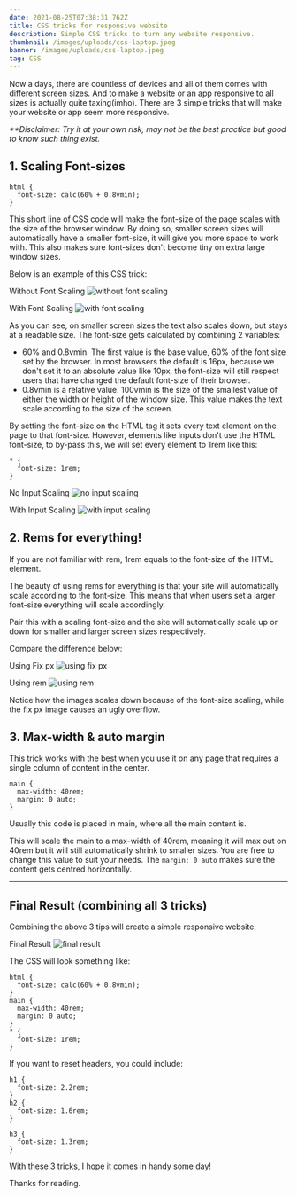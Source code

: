 ```yaml
---
date: 2021-08-25T07:38:31.762Z
title: CSS tricks for responsive website
description: Simple CSS tricks to turn any website responsive.
thumbnail: /images/uploads/css-laptop.jpeg
banner: /images/uploads/css-laptop.jpeg
tag: CSS
---
```


Now a days, there are countless of devices and all of them comes with different screen sizes. And to make a website or an app responsive to all sizes is actually quite taxing(imho). There are 3 simple tricks that will make your website or app seem more responsive.

_\*\*Disclaimer: Try it at your own risk, may not be the best practice but good to know such thing exist._

## 1. Scaling Font-sizes

```
html {
  font-size: calc(60% + 0.8vmin);
}
```

This short line of CSS code will make the font-size of the page scales with the size of the browser window. By doing so, smaller screen sizes will automatically have a smaller font-size, it will give you more space to work with. This also makes sure font-sizes don't become tiny on extra large window sizes.

Below is an example of this CSS trick:

Without Font Scaling
![without font scaling](/images/uploads/withoutfontscaling.gif "Without Font Scaling")

With Font Scaling
![with font scaling](/images/uploads/withfontscaling.gif "With Font Scaling")

As you can see, on smaller screen sizes the text also scales down, but stays at a readable size. The font-size gets calculated by combining 2 variables:

- 60% and 0.8vmin. The first value is the base value, 60% of the font size set by the browser. In most browsers the default is 16px, because we don't set it to an absolute value like 10px, the font-size will still respect users that have changed the default font-size of their browser.
- 0.8vmin is a relative value. 100vmin is the size of the smallest value of either the width or height of the window size. This value makes the text scale according to the size of the screen.

By setting the font-size on the HTML tag it sets every text element on the page to that font-size. However, elements like inputs don't use the HTML font-size, to by-pass this, we will set every element to 1rem like this:

```
* {
  font-size: 1rem;
}
```

No Input Scaling
![no input scaling](/images/uploads/noinputscaling.gif "No Input Scaling")

With Input Scaling
![with input scaling](/images/uploads/withinputscaling.gif "With Input Scaling")

## 2. Rems for everything!

If you are not familiar with rem, 1rem equals to the font-size of the HTML element.

The beauty of using rems for everything is that your site will automatically scale according to the font-size. This means that when users set a larger font-size everything will scale accordingly.

Pair this with a scaling font-size and the site will automatically scale up or down for smaller and larger screen sizes respectively.

Compare the difference below:

Using Fix px
![using fix px](/images/uploads/usingpx.gif "Using Fix Px")

Using rem
![using rem](/images/uploads/usingrem.gif "Using Rem")

Notice how the images scales down because of the font-size scaling, while the fix px image causes an ugly overflow.

## 3. Max-width & auto margin

This trick works with the best when you use it on any page that requires a single column of content in the center.

```
main {
  max-width: 40rem;
  margin: 0 auto;
}
```

Usually this code is placed in main, where all the main content is.

This will scale the main to a max-width of 40rem, meaning it will max out on 40rem but it will still automatically shrink to smaller sizes. You are free to change this value to suit your needs. The `margin: 0 auto` makes sure the content gets centred horizontally.

---

## Final Result (combining all 3 tricks)

Combining the above 3 tips will create a simple responsive website:

Final Result
![final result](/images/uploads/finalresult.gif "Final Result")

The CSS will look something like:

```
html {
  font-size: calc(60% + 0.8vmin);
}
main {
  max-width: 40rem;
  margin: 0 auto;
}
* {
  font-size: 1rem;
}
```

If you want to reset headers, you could include:

```
h1 {
  font-size: 2.2rem;
}
h2 {
  font-size: 1.6rem;
}

h3 {
  font-size: 1.3rem;
}
```

With these 3 tricks, I hope it comes in handy some day!

Thanks for reading.
